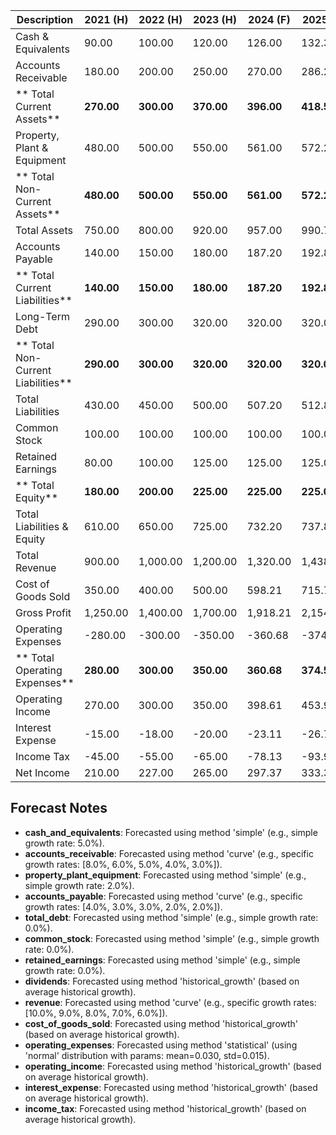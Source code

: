 | Description                           |   2021 (H) |   2022 (H) |   2023 (H) |   2024 (F) |   2025 (F) |   2026 (F) |   2027 (F) |   2028 (F) |
| ------------------------------------- | ---------- | ---------- | ---------- | ---------- | ---------- | ---------- | ---------- | ---------- |
|     Cash & Equivalents                |      90.00 |     100.00 |     120.00 |     126.00 |     132.30 |     138.92 |     145.86 |     153.15 |
|     Accounts Receivable               |     180.00 |     200.00 |     250.00 |     270.00 |     286.20 |     300.51 |     312.53 |     321.91 |
| **    Total Current Assets**          | **270.00** | **300.00** | **370.00** | **396.00** | **418.50** | **439.43** | **458.39** | **475.06** |
|     Property, Plant & Equipment       |     480.00 |     500.00 |     550.00 |     561.00 |     572.22 |     583.66 |     595.34 |     607.24 |
| **    Total Non-Current Assets**      | **480.00** | **500.00** | **550.00** | **561.00** | **572.22** | **583.66** | **595.34** | **607.24** |
|     Total Assets                      |     750.00 |     800.00 |     920.00 |     957.00 |     990.72 |   1,023.09 |   1,053.73 |   1,082.30 |
|     Accounts Payable                  |     140.00 |     150.00 |     180.00 |     187.20 |     192.82 |     198.60 |     202.57 |     206.62 |
| **    Total Current Liabilities**     | **140.00** | **150.00** | **180.00** | **187.20** | **192.82** | **198.60** | **202.57** | **206.62** |
|     Long-Term Debt                    |     290.00 |     300.00 |     320.00 |     320.00 |     320.00 |     320.00 |     320.00 |     320.00 |
| **    Total Non-Current Liabilities** | **290.00** | **300.00** | **320.00** | **320.00** | **320.00** | **320.00** | **320.00** | **320.00** |
|     Total Liabilities                 |     430.00 |     450.00 |     500.00 |     507.20 |     512.82 |     518.60 |     522.57 |     526.62 |
|     Common Stock                      |     100.00 |     100.00 |     100.00 |     100.00 |     100.00 |     100.00 |     100.00 |     100.00 |
|     Retained Earnings                 |      80.00 |     100.00 |     125.00 |     125.00 |     125.00 |     125.00 |     125.00 |     125.00 |
| **    Total Equity**                  | **180.00** | **200.00** | **225.00** | **225.00** | **225.00** | **225.00** | **225.00** | **225.00** |
|     Total Liabilities & Equity        |     610.00 |     650.00 |     725.00 |     732.20 |     737.82 |     743.60 |     747.57 |     751.62 |
|     Total Revenue                     |     900.00 |   1,000.00 |   1,200.00 |   1,320.00 |   1,438.80 |   1,553.90 |   1,662.68 |   1,762.44 |
|     Cost of Goods Sold                |     350.00 |     400.00 |     500.00 |     598.21 |     715.72 |     856.31 |   1,024.51 |   1,225.76 |
|     Gross Profit                      |   1,250.00 |   1,400.00 |   1,700.00 |   1,918.21 |   2,154.52 |   2,410.21 |   2,687.19 |   2,988.19 |
|     Operating Expenses                |    -280.00 |    -300.00 |    -350.00 |    -360.68 |    -374.58 |    -385.25 |    -397.04 |    -399.53 |
| **    Total Operating Expenses**      | **280.00** | **300.00** | **350.00** | **360.68** | **374.58** | **385.25** | **397.04** | **399.53** |
|     Operating Income                  |     270.00 |     300.00 |     350.00 |     398.61 |     453.97 |     517.03 |     588.83 |     670.62 |
|     Interest Expense                  |     -15.00 |     -18.00 |     -20.00 |     -23.11 |     -26.71 |     -30.86 |     -35.66 |     -41.21 |
|     Income Tax                        |     -45.00 |     -55.00 |     -65.00 |     -78.13 |     -93.92 |    -112.89 |    -135.69 |    -163.11 |
|     Net Income                        |     210.00 |     227.00 |     265.00 |     297.37 |     333.35 |     373.28 |     417.48 |     466.30 |

## Forecast Notes
- **cash_and_equivalents**: Forecasted using method 'simple' (e.g., simple growth rate: 5.0%).
- **accounts_receivable**: Forecasted using method 'curve' (e.g., specific growth rates: [8.0%, 6.0%, 5.0%, 4.0%, 3.0%]).
- **property_plant_equipment**: Forecasted using method 'simple' (e.g., simple growth rate: 2.0%).
- **accounts_payable**: Forecasted using method 'curve' (e.g., specific growth rates: [4.0%, 3.0%, 3.0%, 2.0%, 2.0%]).
- **total_debt**: Forecasted using method 'simple' (e.g., simple growth rate: 0.0%).
- **common_stock**: Forecasted using method 'simple' (e.g., simple growth rate: 0.0%).
- **retained_earnings**: Forecasted using method 'simple' (e.g., simple growth rate: 0.0%).
- **dividends**: Forecasted using method 'historical_growth' (based on average historical growth).
- **revenue**: Forecasted using method 'curve' (e.g., specific growth rates: [10.0%, 9.0%, 8.0%, 7.0%, 6.0%]).
- **cost_of_goods_sold**: Forecasted using method 'historical_growth' (based on average historical growth).
- **operating_expenses**: Forecasted using method 'statistical' (using 'normal' distribution with params: mean=0.030, std=0.015).
- **operating_income**: Forecasted using method 'historical_growth' (based on average historical growth).
- **interest_expense**: Forecasted using method 'historical_growth' (based on average historical growth).
- **income_tax**: Forecasted using method 'historical_growth' (based on average historical growth).